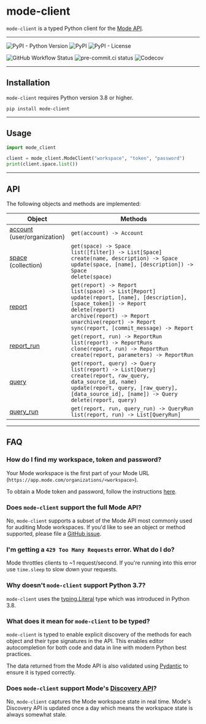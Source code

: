 # mode-client

`mode-client` is a typed Python client for the [Mode API](https://mode.com/developer/api-reference/introduction/).

---

![PyPI - Python Version](https://img.shields.io/pypi/pyversions/mode-client)
![PyPI](https://img.shields.io/pypi/v/mode-client)
![PyPI - License](https://img.shields.io/pypi/l/mode-client)

![GitHub Workflow Status](https://img.shields.io/github/workflow/status/k-aranke/mode-client/Test)
![pre-commit.ci status](https://results.pre-commit.ci/badge/github/k-aranke/mode-client/main.svg)
![Codecov](https://img.shields.io/codecov/c/github/k-aranke/mode-client)

---

## Installation

`mode-client` requires Python version 3.8 or higher.

```shell
pip install mode-client
```

---

## Usage

```python
import mode_client

client = mode_client.ModeClient("workspace", "token", "password")
print(client.space.list())
```

---

## API

The following objects and methods are implemented:

| Object                                                                                        | Methods                                                                                                                                                                                                                                                             |
|-----------------------------------------------------------------------------------------------|---------------------------------------------------------------------------------------------------------------------------------------------------------------------------------------------------------------------------------------------------------------------|
| [account](https://mode.com/developer/api-reference/management/users/)<br/>(user/organization) | `get(account) -> Account`                                                                                                                                                                                                                                           |
| [space](https://mode.com/developer/api-reference/management/collections/)<br/>(collection)    | `get(space) -> Space`<br/>`list([filter]) -> List[Space]`<br/>`create(name, description) -> Space`<br/>`update(space, [name], [description]) -> Space`<br/>`delete(space)`                                                                                          |
| [report](https://mode.com/developer/api-reference/analytics/reports/)                         | `get(report) -> Report`<br/>`list(space) -> List[Report]`<br/>`update(report, [name], [description], [space_token]) -> Report`<br/>`delete(report)`<br/>`archive(report) -> Report`<br/>`unarchive(report) -> Report`<br/>`sync(report, [commit_message) -> Report` |
| [report_run](https://mode.com/developer/api-reference/analytics/report-runs/)                 | `get(report, run) -> ReportRun`<br/>`list(report) -> ReportRuns`<br/>`clone(report, run) -> ReportRun`<br/>`create(report, parameters) -> ReportRun`                                                                                                                |
| [query](https://mode.com/developer/api-reference/analytics/queries/)                          | `get(report, query) -> Query`<br/>`list(report) -> List[Query]`<br/>`create(report, raw_query, data_source_id, name)`<br/>`update(report, query, [raw_query], [data_source_id], [name]) -> Query`<br/>`delete(report, query)`                                       |
| [query_run](https://mode.com/developer/api-reference/analytics/query-runs/)                   | `get(report, run, query_run) -> QueryRun`<br/>`list(report, run) -> List[QueryRun]`                                                                                                                                                                                 |

---

## FAQ

### How do I find my workspace, token and password?

Your Mode workspace is the first part of your Mode URL (`https://app.mode.com/organizations/<workspace>`).

To obtain a Mode token and password, follow the instructions [here](https://mode.com/developer/api-reference/authentication/).

### Does `mode-client` support the full Mode API?

No, `mode-client` supports a subset of the Mode API most commonly used for auditing Mode workspaces.
If you'd like to see an object or method supported, please file a [GitHub issue](https://github.com/k-aranke/mode-client/issues/new).

### I'm getting a `429 Too Many Requests` error. What do I do?

Mode throttles clients to ~1 request/second.
If you're running into this error use `time.sleep` to slow down your requests.

### Why doesn't `mode-client` support Python 3.7?

`mode-client` uses the [typing.Literal](https://docs.python.org/3/library/typing.html#typing.Literal) type which was introduced in Python 3.8.

### What does it mean for `mode-client` to be typed?

`mode-client` is typed to enable explicit discovery of the methods for each object and their type signatures in the API.
This enables editor autocompletion for both code and data in line with modern Python best practices.

The data returned from the Mode API is also validated using [Pydantic](https://pydantic-docs.helpmanual.io) to ensure it is typed correctly.

### Does `mode-client` support Mode's [Discovery API](https://mode.com/developer/discovery-api/introduction/)?

No, `mode-client` captures the Mode workspace state in real time.
Mode's Discovery API is updated once a day which means the workspace state is always somewhat stale.
